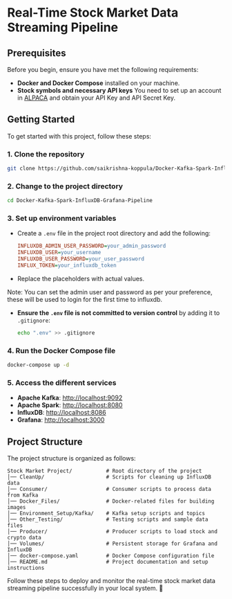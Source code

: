 # **Real-Time Stock Market Data Streaming Pipeline**

## **Prerequisites**
Before you begin, ensure you have met the following requirements:

- **Docker and Docker Compose** installed on your machine.
- **Stock symbols and necessary API keys** You need to set up an account in [ALPACA](https://alpaca.markets/) and obtain your API Key and API Secret Key.

## **Getting Started**
To get started with this project, follow these steps:

### 1. Clone the repository
```bash
git clone https://github.com/saikrishna-koppula/Docker-Kafka-Spark-InfluxDB-Grafana-Pipeline.git
```

### 2. Change to the project directory
```bash
cd Docker-Kafka-Spark-InfluxDB-Grafana-Pipeline
```

### 3. Set up environment variables
- Create a `.env` file in the project root directory and add the following:
  ```ini
  INFLUXDB_ADMIN_USER_PASSWORD=your_admin_password
  INFLUXDB_USER=your_username
  INFLUXDB_USER_PASSWORD=your_user_password
  INFLUX_TOKEN=your_influxdb_token
  ```
- Replace the placeholders with actual values.

Note: You can set the admin user and password as per your preference, these will be used to login for the first time to influxdb.

- **Ensure the `.env` file is not committed to version control** by adding it to `.gitignore`:
  ```bash
  echo ".env" >> .gitignore
  ```

### 4. Run the Docker Compose file
```bash
docker-compose up -d
```

### 5. Access the different services
- **Apache Kafka**: [http://localhost:9092](http://localhost:9092)
- **Apache Spark**: [http://localhost:8080](http://localhost:8080)
- **InfluxDB**: [http://localhost:8086](http://localhost:8086)
- **Grafana**: [http://localhost:3000](http://localhost:3000)

## **Project Structure**
The project structure is organized as follows:
```plaintext
Stock Market Project/           # Root directory of the project
│── CleanUp/                    # Scripts for cleaning up InfluxDB data
│── Consumer/                   # Consumer scripts to process data from Kafka
│── Docker_Files/               # Docker-related files for building images
│── Environment_Setup/Kafka/    # Kafka setup scripts and topics
│── Other_Testing/              # Testing scripts and sample data files
│── Producer/                   # Producer scripts to load stock and crypto data
│── Volumes/                    # Persistent storage for Grafana and InfluxDB
│── docker-compose.yaml         # Docker Compose configuration file
│── README.md                   # Project documentation and setup instructions
```

Follow these steps to deploy and monitor the real-time stock market data streaming pipeline successfully in your local system. 🚀
